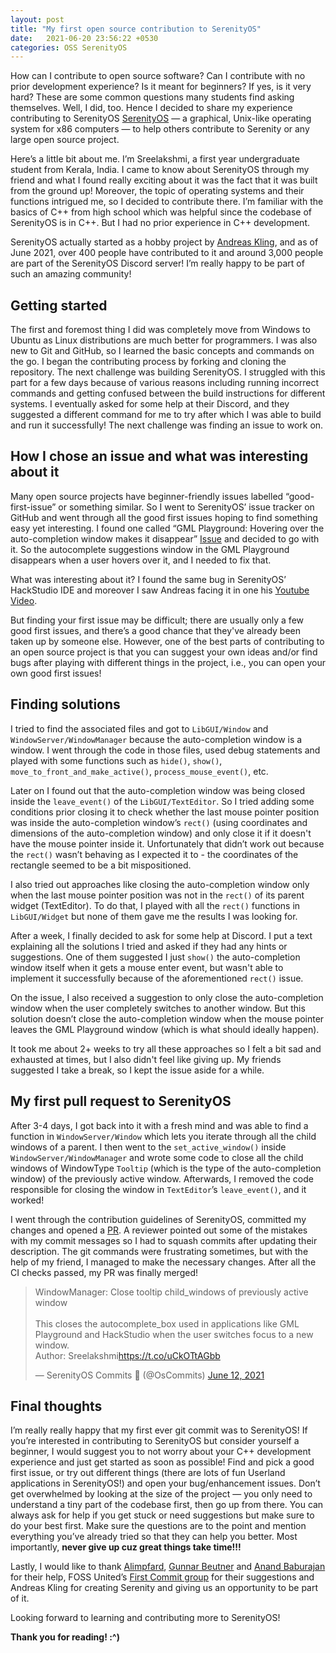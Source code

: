 ```yaml
---
layout: post
title: "My first open source contribution to SerenityOS"
date:   2021-06-20 23:56:22 +0530
categories: OSS SerenityOS
---
```


How can I contribute to open source software? Can I contribute with no prior development experience? Is it meant for beginners? If yes, is it very hard? These are some common questions many students find asking themselves. Well, I did, too. Hence I decided to share my experience contributing to SerenityOS [SerenityOS] — a graphical, Unix-like operating system for x86 computers — to help others contribute to Serenity or any large open source project.

Here’s a little bit about me. I’m Sreelakshmi, a first year undergraduate student from Kerala, India. I came to know about SerenityOS through my friend and what I found really exciting about it was the fact that it was built from the ground up! Moreover, the topic of operating systems and their functions intrigued me, so I decided to contribute there. I’m familiar with the basics of C++ from high school which was helpful since the codebase of SerenityOS is in C++. But I had no prior experience in C++ development.

SerenityOS actually started as a hobby project by [Andreas Kling], and as of June 2021, over 400 people have contributed to it and around 3,000 people are part of the SerenityOS Discord server! I’m really happy to be part of such an amazing community! 

## Getting started

The first and foremost thing I did was completely move from Windows to Ubuntu as Linux distributions are much better for programmers. I was also new to Git and GitHub, so I learned the basic concepts and commands on the go. I began the contributing process by forking and cloning the repository. The next challenge was building SerenityOS. I struggled with this part for a few days because of various reasons including running incorrect commands and getting confused between the build instructions for different systems. I eventually asked for some help at their Discord, and they suggested a different command for me to try after which I was able to build and run it successfully! The next challenge was finding an issue to work on.

## How I chose an issue and what was interesting about it

Many open source projects have beginner-friendly issues labelled “good-first-issue” or something similar. So I went to SerenityOS’ issue tracker on GitHub and went through all the  good first issues hoping to find something easy yet interesting. I found one called “GML Playground: Hovering over the auto-completion window makes it disappear” [Issue] and decided to go with it. So the autocomplete suggestions window in the GML Playground disappears when a user hovers over it, and I needed to fix that.

What was interesting about it? I found the same bug in SerenityOS’ HackStudio IDE and moreover I saw Andreas facing it in one his [Youtube Video].

But finding your first issue may be difficult; there are usually only a few good first issues, and there’s a good chance that they've already been taken up by someone else. However, one of the best parts of contributing to an open source project is that you can suggest your own ideas and/or find bugs after playing with different things in the project, i.e., you can open your own good first issues!

## Finding solutions

I tried to find the associated files and got to `LibGUI/Window` and `WindowServer/WindowManager` because the auto-completion window is a window. I went through the code in those files, used debug statements and played with some functions such as `hide()`, `show()`, `move_to_front_and_make_active()`, `process_mouse_event()`, etc.

Later on I found out that the auto-completion window was being closed inside the `leave_event()` of the `LibGUI/TextEditor`. So I tried adding some conditions prior closing it to check whether the last mouse pointer position was inside the auto-completion window’s `rect()` (using coordinates and dimensions of the auto-completion window) and only close it if it doesn't have the mouse pointer inside it. Unfortunately that didn’t work out because the `rect()` wasn’t behaving as I expected it to - the coordinates of the rectangle seemed to be a bit mispositioned.

I also tried out approaches like closing the auto-completion window only when the last mouse pointer position was not in the `rect()` of its parent widget (TextEditor). To do that, I played with all the `rect()` functions in `LibGUI/Widget` but none of them gave me the results I was looking for.

After a week, I finally decided to ask for some help at Discord. I put a text explaining all the solutions I tried and asked if they had any hints or suggestions. One of them suggested I just `show()` the auto-completion window itself when it gets a mouse enter event, but wasn't able to implement it successfully because of the aforementioned `rect()` issue.

On the issue, I also received a suggestion to only close the auto-completion window when the user completely switches to another window. But this solution doesn’t close the auto-completion window when the mouse pointer leaves the GML Playground window (which is what should ideally happen).

It took me about 2+ weeks to try all these approaches so I felt a bit sad and exhausted at times, but I also didn't feel like giving up. My friends suggested I take a break, so I kept the issue aside for a while.

## My first pull request to SerenityOS

After 3-4 days, I got back into it with a fresh mind and was able to find a function in `WindowServer/Window` which lets you iterate through all the child windows of a parent. I then went to the `set_active_window()` inside `WindowServer/WindowManager` and wrote some code to close all the child windows of WindowType `Tooltip` (which is the type of the auto-completion window) of the previously active window. Afterwards, I removed the code responsible for closing the window in `TextEditor`’s `leave_event()`, and it worked!

I went through the contribution guidelines of SerenityOS, committed my changes and opened a [PR]. A reviewer pointed out some of the mistakes with my commit messages so I had to squash commits after updating their description. The git commands were frustrating sometimes, but with the help of my friend, I managed to make the necessary changes. After all the CI checks passed, my PR was finally merged! 

<blockquote class="twitter-tweet"><p lang="en" dir="ltr">WindowManager: Close tooltip child_windows of previously active window<br><br>This closes the autocomplete_box used in applications like GML<br>Playground and HackStudio when the user switches focus to a new window.<br>Author: Sreelakshmi<a href="https://t.co/uCkOTtAGbb">https://t.co/uCkOTtAGbb</a></p>&mdash; SerenityOS Commits 🐞 (@OsCommits) <a href="https://twitter.com/OsCommits/status/1403795357209923590?ref_src=twsrc%5Etfw">June 12, 2021</a></blockquote> 
 
 
## Final thoughts

I’m really really happy that my first ever git commit was to SerenityOS! If you’re interested in contributing to SerenityOS but consider yourself a beginner, I would suggest you to not worry about your C++ development experience and just get started as soon as possible! Find and pick a good first issue, or try out different things (there are lots of fun Userland applications in SerenityOS!) and open your bug/enhancement issues. Don’t get overwhelmed by looking at the size of the project — you only need to understand a tiny part of the codebase first, then go up from there. You can always ask for help if you get stuck or need suggestions but make sure to do your best first. Make sure the questions are to the point and mention everything you’ve already tried so that they can help you better. Most importantly, **never give up cuz great things take time!!!**

Lastly, I would like to thank [Alimpfard], [Gunnar Beutner] and [Anand Baburajan] for their help, FOSS United’s [First Commit group] for their suggestions and Andreas Kling for creating Serenity and giving us an opportunity to be part of it.

Looking forward to learning and contributing more to SerenityOS!

**Thank you for reading! :^)**

[SerenityOS]: http://serenityos.org/
[Issue]: https://github.com/SerenityOS/serenity/issues/7165
[Andreas Kling]: https://awesomekling.github.io/about/
[Youtube Video]: https://youtu.be/O3MtPgTUOC8?t=1373
[PR]: https://github.com/SerenityOS/serenity/pull/7992
[Alimpfard]: https://github.com/alimpfard
[Gunnar Beutner]: https://github.com/gunnarbeutner
[Anand Baburajan]: https://github.com/anandbaburajan
[First Commit group]: https://fossunited.org/first-commit




























